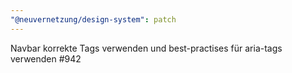 ```yaml
---
"@neuvernetzung/design-system": patch
---
```


Navbar korrekte Tags verwenden und best-practises für aria-tags verwenden #942
